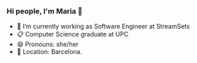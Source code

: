 ### Hi people, I'm Maria 👋

- 🔭 I’m currently working as Software Engineer at StreamSets
- 📋 Computer Science graduate at UPC
- 😄 Pronouns: she/her
- 📌 Location: Barcelona.

<!---
mariaabas/mariaabas is a ✨ special ✨ repository because its `README.md` (this file) appears on your GitHub profile.
You can click the Preview link to take a look at your changes.
--->
